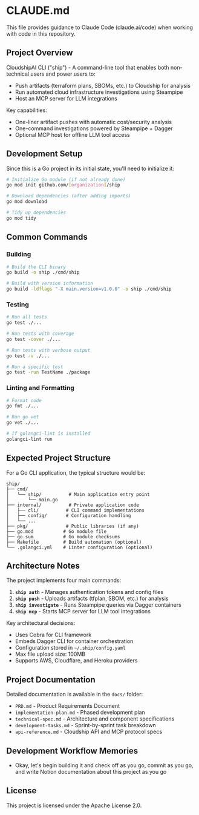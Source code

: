 # CLAUDE.md

This file provides guidance to Claude Code (claude.ai/code) when working with code in this repository.

## Project Overview

CloudshipAI CLI ("ship") - A command-line tool that enables both non-technical users and power users to:
- Push artifacts (terraform plans, SBOMs, etc.) to Cloudship for analysis
- Run automated cloud infrastructure investigations using Steampipe
- Host an MCP server for LLM integrations

Key capabilities:
- One-liner artifact pushes with automatic cost/security analysis
- One-command investigations powered by Steampipe + Dagger
- Optional MCP host for offline LLM tool access

## Development Setup

Since this is a Go project in its initial state, you'll need to initialize it:

```bash
# Initialize Go module (if not already done)
go mod init github.com/[organization]/ship

# Download dependencies (after adding imports)
go mod download

# Tidy up dependencies
go mod tidy
```

## Common Commands

### Building
```bash
# Build the CLI binary
go build -o ship ./cmd/ship

# Build with version information
go build -ldflags "-X main.version=v1.0.0" -o ship ./cmd/ship
```

### Testing
```bash
# Run all tests
go test ./...

# Run tests with coverage
go test -cover ./...

# Run tests with verbose output
go test -v ./...

# Run a specific test
go test -run TestName ./package
```

### Linting and Formatting
```bash
# Format code
go fmt ./...

# Run go vet
go vet ./...

# If golangci-lint is installed
golangci-lint run
```

## Expected Project Structure

For a Go CLI application, the typical structure would be:

```
ship/
├── cmd/
│   └── ship/          # Main application entry point
│       └── main.go
├── internal/          # Private application code
│   ├── cli/          # CLI command implementations
│   ├── config/       # Configuration handling
│   └── ...
├── pkg/              # Public libraries (if any)
├── go.mod           # Go module file
├── go.sum           # Go module checksums
├── Makefile         # Build automation (optional)
└── .golangci.yml    # Linter configuration (optional)
```

## Architecture Notes

The project implements four main commands:

1. **`ship auth`** - Manages authentication tokens and config files
2. **`ship push`** - Uploads artifacts (tfplan, SBOM, etc.) for analysis
3. **`ship investigate`** - Runs Steampipe queries via Dagger containers
4. **`ship mcp`** - Starts MCP server for LLM tool integrations

Key architectural decisions:
- Uses Cobra for CLI framework
- Embeds Dagger CLI for container orchestration
- Configuration stored in `~/.ship/config.yaml`
- Max file upload size: 100MB
- Supports AWS, Cloudflare, and Heroku providers

## Project Documentation

Detailed documentation is available in the `docs/` folder:
- `PRD.md` - Product Requirements Document
- `implementation-plan.md` - Phased development plan
- `technical-spec.md` - Architecture and component specifications
- `development-tasks.md` - Sprint-by-sprint task breakdown
- `api-reference.md` - Cloudship API and MCP protocol specs

## Development Workflow Memories

- Okay, let's begin building it and check off as you go, commit as you go, and write Notion documentation about this project as you go

## License

This project is licensed under the Apache License 2.0.
